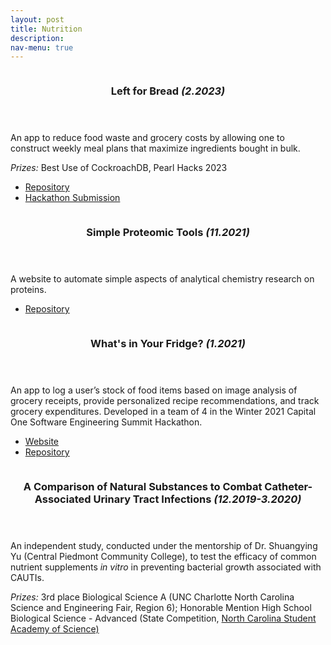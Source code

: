 ```yaml
---
layout: post
title: Nutrition
description: 
nav-menu: true
---
```



<!-- Main -->
<div id="main">

<!-- One -->
<section id="one" class="spotlights">
	<section>
		<a href="generic.html" class="image">
			<img src="{% link assets/images/nutrition_lfb.png %}" alt="" data-position="center center" />
		</a>
		<div class="content">
			<div class="inner">
				<header class="major">
					<h3>Left for Bread <i>(2.2023)</i></h3>
				</header>
				<p>An app to reduce food waste and grocery costs by allowing one to construct weekly meal plans that maximize ingredients bought in bulk.</p>
                <p><i>Prizes:</i> Best Use of CockroachDB, Pearl Hacks 2023</p>
				<ul class="actions">
					<li><a href="https://github.com/leftforbread/leftforbread-app" class="button">Repository</a></li>
                    <li><a href="https://devpost.com/software/left-for-bread" class="button">Hackathon Submission</a></li>
				</ul>
			</div>
		</div>
	</section>
	<section>
		<a href="generic.html" class="image">
			<img src="{% link assets/images/nutrition_spt.png %}" alt="" data-position="top center" />
		</a>
		<div class="content">
			<div class="inner">
				<header class="major">
					<h3>Simple Proteomic Tools <i>(11.2021)</i></h3>
				</header>
				<p>A website to automate simple aspects of analytical chemistry research on proteins.</p>
				<ul class="actions">
					<li><a href="https://github.com/christineiym/simple-proteomics-tools" class="button">Repository</a></li>
				</ul>
			</div>
		</div>
	</section>
	<section>
		<a href="generic.html" class="image">
			<img src="{% link assets/images/nutrition_fridge.svg %}" alt="" data-position="25% 25%" />
		</a>
		<div class="content">
			<div class="inner">
				<header class="major">
					<h3>What's in Your Fridge? <i>(1.2021)</i></h3>
				</header>
				<p>An app to log a user’s stock of food items based on image analysis of grocery receipts, provide personalized recipe recommendations, and track grocery expenditures. Developed in a team of 4 in the Winter 2021 Capital One Software Engineering Summit Hackathon.</p>
				<ul class="actions">
					<li><a href="https://whats-in-my-fridge.netlify.app/" class="button">Website</a></li>
                    <li><a href="https://github.com/sunnyguan/fridge-api" class="button">Repository</a></li>
				</ul>
			</div>
		</div>
	</section>
    <section>
		<a href="generic.html" class="image">
			<img src="{% link assets/images/nutrition_cauti.jpeg %}" alt="" data-position="25% 25%" />
		</a>
		<div class="content">
			<div class="inner">
				<header class="major">
					<h3>A Comparison of Natural Substances to Combat Catheter-Associated Urinary Tract Infections <i>(12.2019-3.2020)</i></h3>
				</header>
				<p>An independent study, conducted under the mentorship of Dr. Shuangying Yu (Central Piedmont Community College), to test the efficacy of common nutrient supplements <i>in vitro</i> in preventing bacterial growth associated with CAUTIs.</p>
                <p><i>Prizes:</i> 3rd place Biological Science A (UNC Charlotte North Carolina Science and Engineering Fair, Region 6); Honorable Mention High School Biological Science - Advanced (State Competition, <a href="https://www.ncsas.org/">North Carolina Student Academy of Science)</a></p>
			</div>
		</div>
	</section>
</section>

</div>